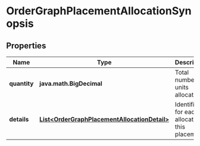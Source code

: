 

# OrderGraphPlacementAllocationSynopsis


## Properties

Name | Type | Description | Notes
------------ | ------------- | ------------- | -------------
**quantity** | **java.math.BigDecimal** | Total number of units allocated. | 
**details** | [**List&lt;OrderGraphPlacementAllocationDetail&gt;**](OrderGraphPlacementAllocationDetail.md) | Identifiers for each allocation in this placement. | 



